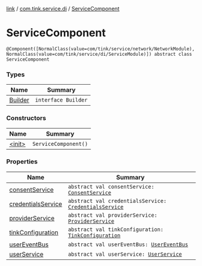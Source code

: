 [link](../../index.md) / [com.tink.service.di](../index.md) / [ServiceComponent](./index.md)

# ServiceComponent

`@Component([NormalClass(value=com/tink/service/network/NetworkModule), NormalClass(value=com/tink/service/di/ServiceModule)]) abstract class ServiceComponent`

### Types

| Name | Summary |
|---|---|
| [Builder](-builder/index.md) | `interface Builder` |

### Constructors

| Name | Summary |
|---|---|
| [&lt;init&gt;](-init-.md) | `ServiceComponent()` |

### Properties

| Name | Summary |
|---|---|
| [consentService](consent-service.md) | `abstract val consentService: `[`ConsentService`](../../com.tink.service.consent/-consent-service/index.md) |
| [credentialsService](credentials-service.md) | `abstract val credentialsService: `[`CredentialsService`](../../com.tink.service.credentials/-credentials-service/index.md) |
| [providerService](provider-service.md) | `abstract val providerService: `[`ProviderService`](../../com.tink.service.provider/-provider-service/index.md) |
| [tinkConfiguration](tink-configuration.md) | `abstract val tinkConfiguration: `[`TinkConfiguration`](../../com.tink.service.network/-tink-configuration/index.md) |
| [userEventBus](user-event-bus.md) | `abstract val userEventBus: `[`UserEventBus`](../../com.tink.service.authentication/-user-event-bus/index.md) |
| [userService](user-service.md) | `abstract val userService: `[`UserService`](../../com.tink.service.authorization/-user-service/index.md) |
